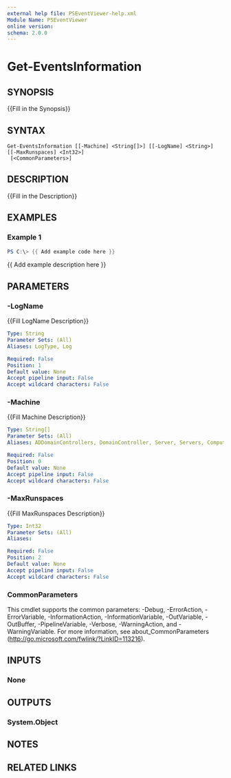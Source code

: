 ```yaml
---
external help file: PSEventViewer-help.xml
Module Name: PSEventViewer
online version:
schema: 2.0.0
---
```


# Get-EventsInformation

## SYNOPSIS
{{Fill in the Synopsis}}

## SYNTAX

```
Get-EventsInformation [[-Machine] <String[]>] [[-LogName] <String>] [[-MaxRunspaces] <Int32>]
 [<CommonParameters>]
```

## DESCRIPTION
{{Fill in the Description}}

## EXAMPLES

### Example 1
```powershell
PS C:\> {{ Add example code here }}
```

{{ Add example description here }}

## PARAMETERS

### -LogName
{{Fill LogName Description}}

```yaml
Type: String
Parameter Sets: (All)
Aliases: LogType, Log

Required: False
Position: 1
Default value: None
Accept pipeline input: False
Accept wildcard characters: False
```

### -Machine
{{Fill Machine Description}}

```yaml
Type: String[]
Parameter Sets: (All)
Aliases: ADDomainControllers, DomainController, Server, Servers, Computer, Computers, ComputerName

Required: False
Position: 0
Default value: None
Accept pipeline input: False
Accept wildcard characters: False
```

### -MaxRunspaces
{{Fill MaxRunspaces Description}}

```yaml
Type: Int32
Parameter Sets: (All)
Aliases:

Required: False
Position: 2
Default value: None
Accept pipeline input: False
Accept wildcard characters: False
```

### CommonParameters
This cmdlet supports the common parameters: -Debug, -ErrorAction, -ErrorVariable, -InformationAction, -InformationVariable, -OutVariable, -OutBuffer, -PipelineVariable, -Verbose, -WarningAction, and -WarningVariable.
For more information, see about_CommonParameters (http://go.microsoft.com/fwlink/?LinkID=113216).

## INPUTS

### None

## OUTPUTS

### System.Object
## NOTES

## RELATED LINKS
